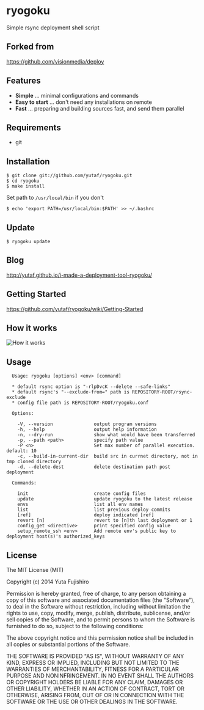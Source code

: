 # ryogoku

Simple rsync deployment shell script

## Forked from

<https://github.com/visionmedia/deploy>

## Features

- **Simple** ... minimal configurations and commands
- **Easy to start** ... don't need any installations on remote
- **Fast** ... preparing and building sources fast, and send them parallel

## Requirements

* git

## Installation

```
$ git clone git://github.com/yutaf/ryogoku.git
$ cd ryogoku
$ make install
```

Set path to `/usr/local/bin` if you don't

```
$ echo 'export PATH=/usr/local/bin:$PATH' >> ~/.bashrc
```

## Update

```
$ ryogoku update
```

## Blog

<http://yutaf.github.io/i-made-a-deployment-tool-ryogoku/>

## Getting Started

<https://github.com/yutaf/ryogoku/wiki/Getting-Started>

## How it works

![How it works](/images/ryogoku-01.png)

## Usage

```
  Usage: ryogoku [options] <env> [command]

  * default rsync option is "-rlpDvcK --delete --safe-links"
  * default rsync's "--exclude-from=" path is REPOSITORY-ROOT/rsync-exclude
  * config file path is REPOSITORY-ROOT/ryogoku.conf

  Options:

    -V, --version               output program versions
    -h, --help                  output help information
    -n, --dry-run               show what would have been transferred
    -p, --path <path>           specify path value
    -P <n>                      Set max number of parallel execution. default: 10
    -c, --build-in-current-dir  build src in currnet directory, not in tmp cloned directory
    -d, --delete-dest           delete destination path post deployment

  Commands:

    init                        create config files
    update                      update ryogoku to the latest release
    envs                        list all env names
    list                        list previous deploy commits
    [ref]                       deploy indicated [ref]
    revert [n]                  revert to [n]th last deployment or 1
    config_get <directive>      print specified config value
    setup_remote_ssh <env>      Add remote env's public key to deployment host(s)'s authorized_keys
```

## License

The MIT License (MIT)

Copyright (c) 2014 Yuta Fujishiro

Permission is hereby granted, free of charge, to any person obtaining a copy
of this software and associated documentation files (the "Software"), to deal
in the Software without restriction, including without limitation the rights
to use, copy, modify, merge, publish, distribute, sublicense, and/or sell
copies of the Software, and to permit persons to whom the Software is
furnished to do so, subject to the following conditions:

The above copyright notice and this permission notice shall be included in all
copies or substantial portions of the Software.

THE SOFTWARE IS PROVIDED "AS IS", WITHOUT WARRANTY OF ANY KIND, EXPRESS OR
IMPLIED, INCLUDING BUT NOT LIMITED TO THE WARRANTIES OF MERCHANTABILITY,
FITNESS FOR A PARTICULAR PURPOSE AND NONINFRINGEMENT. IN NO EVENT SHALL THE
AUTHORS OR COPYRIGHT HOLDERS BE LIABLE FOR ANY CLAIM, DAMAGES OR OTHER
LIABILITY, WHETHER IN AN ACTION OF CONTRACT, TORT OR OTHERWISE, ARISING FROM,
OUT OF OR IN CONNECTION WITH THE SOFTWARE OR THE USE OR OTHER DEALINGS IN THE
SOFTWARE.
